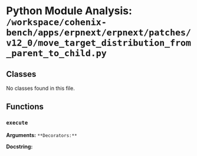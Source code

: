 # Python Module Analysis: `/workspace/cohenix-bench/apps/erpnext/erpnext/patches/v12_0/move_target_distribution_from_parent_to_child.py`

## Classes

No classes found in this file.


## Functions

### `execute`
**Arguments:** ``
**Decorators:** ``

**Docstring:**
```

```

